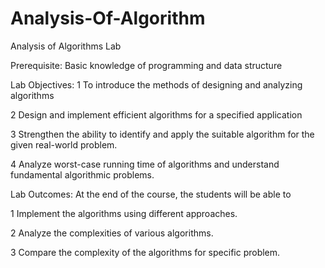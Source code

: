 # Analysis-Of-Algorithm
Analysis of Algorithms Lab


Prerequisite: Basic knowledge of programming and data structure

Lab Objectives:
1 To introduce the methods of designing and analyzing algorithms

2 Design and implement efficient algorithms for a specified application

3 Strengthen the ability to identify and apply the suitable algorithm for the given real-world
problem.

4 Analyze worst-case running time of algorithms and understand fundamental algorithmic
problems.

Lab Outcomes: At the end of the course, the students will be able to

1 Implement the algorithms using different approaches.

2 Analyze the complexities of various algorithms.

3 Compare the complexity of the algorithms for specific problem.
